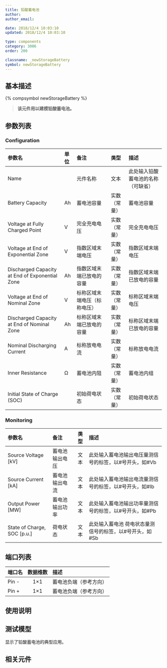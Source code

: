 ```yaml
---
title: 铅酸蓄电池
author: 
author_email:

date: 2018/12/4 10:03:10
updated: 2018/12/4 10:03:10

type: components
category: 3006
order: 200

classname: _newStorageBattery
symbol: newStorageBattery
---
```

## 基本描述
{% compsymbol newStorageBattery %}

> **该元件用以建模铅酸蓄电池。**

## 参数列表
### Configuration
| 参数名 | 单位 | 备注 | 类型 | 描述 |
| :--- | :--- | :--- | :--: | :--- |
| Name |  | 元件名称 | 文本 | 此处输入铅酸蓄电池的名称（可缺省） |
| Battery Capacity | Ah | 蓄电池容量 | 实数（常量） | 蓄电池容量 |
| Voltage at Fully Charged Point | V | 完全充电电压 | 实数（常量） | 完全充电电压 |
| Voltage at End of Exponential Zone | V | 指数区域末端电压 | 实数（常量） | 指数区域末端电压 |
| Discharged Capacity at End of Exponential Zone | Ah | 指数区域末端已放电的容量 | 实数（常量） | 指数区域末端已放电的容量 |
| Voltage at End of Nominal Zone | V | 标称区域末端电压（标称电压） | 实数（常量） | 标称区域末端电压 |
| Discharged Capacity at End of Nominal Zone | Ah | 标称区域末端已放电的容量 | 实数（常量） | 标称区域末端已放电的容量 |
| Nominal Discharging Current | A | 标称放电电流 | 实数（常量） | 标称放电电流 |
| Inner Resistance | Ω | 蓄电池内阻 | 实数（常量） | 蓄电池内组 |
| Initial State of Charge (SOC) |  | 初始荷电状态 | 实数（常量） | 初始荷电状态 |

### Monitoring
| 参数名 | 备注 | 类型 | 描述 |
| :--- | :--- | :--: | :--- |
| Source Voltage \[kV\] | 蓄电池输出电压 | 文本 | 此处输入蓄电池输出电压量测信号的标签，以#号开头，如#Vb |
| Source Current \[kA\] | 蓄电池输出电流 | 文本 | 此处输入蓄电池输出电流量测信号的标签，以#号开头，如#Ib |
| Output Power \[MW\] | 蓄电池输出功率 | 文本 | 此处输入蓄电池输出功率量测信号的标签，以#号开头，如#Pb |
| State of Charge, SOC \[p.u.\] | 荷电状态 | 文本 | 此处输入蓄电池 荷电状态量测信号的标签，以#号开头，如#Sb |


## 端口列表

| 端口名 | 数据维数 | 描述 |
| :--- | :--:  | :--- |
| Pin - | 1×1 |蓄电池负端（参考方向）|                   
| Pin + | 1×1 |蓄电池负端（参考方向）|                   

## 使用说明


## 测试模型
[<test name>](<test link>)显示了铅酸蓄电池的典型应用。

## 相关元件


